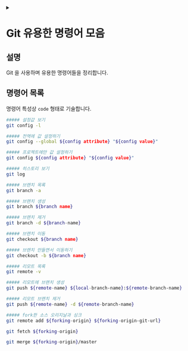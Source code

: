 <link rel="stylesheet" type="text/css" href="/css/header.css">
<link rel="stylesheet" type="text/css" href="/css/bootstrap/5.3.0-alpha1/bootstrap.css">
<div class="sticky-top bg-white pt-1 pb-2" id="header-div-max"></div>
<details id="display-none"><summary></summary>
  <script src="/js/header.js" defer="defer"></script>
  <script src="/js/bootstrap/5.3.0-alpha1/bootstrap.bundle.js" defer="defer"></script>
</details>

# Git 유용한 명령어 모음
## 설명
Git 을 사용하며 유용한 명령어들을 정리합니다.

## 명령어 목록
명령어 특성상 `code` 형태로 기술합니다.

```bash
##### 설정값 보기
git config -l

##### 전역에 값 설정하기
git config --global ${config attribute} "${config value}"

##### 프로젝트에만 값 설정하기
git config ${config attribute} "${config value}"

##### 히스토리 보기
git log

##### 브랜치 목록
git branch -a

##### 브랜치 생성
git branch ${branch name}

##### 브랜치 제거
git branch -d ${branch-name}

##### 브랜치 이동
git checkout ${branch name}

##### 브랜치 만들면서 이동하기
git checkout -b ${branch name}

##### 리모트 목록
git remote -v

##### 리모트에 브랜치 생성
git push ${remote-name} ${local-branch-name}:${remote-branch-name}

##### 리모트 브랜치 제거
git push ${remote-name} -d ${remote-branch-name}

##### fork한 소스 오리지날과 싱크
git remote add ${forking-origin} ${forking-origin-git-url}

git fetch ${forking-origin}

git merge ${forking-origin}/master

```
